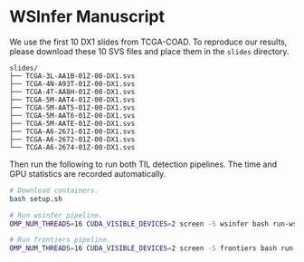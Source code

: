 # WSInfer Manuscript

We use the first 10 DX1 slides from TCGA-COAD. To reproduce our results, 
please download these 10 SVS files and place them in the `slides` directory.

```
slides/
├── TCGA-3L-AA1B-01Z-00-DX1.svs
├── TCGA-4N-A93T-01Z-00-DX1.svs
├── TCGA-4T-AA8H-01Z-00-DX1.svs
├── TCGA-5M-AAT4-01Z-00-DX1.svs
├── TCGA-5M-AAT5-01Z-00-DX1.svs
├── TCGA-5M-AAT6-01Z-00-DX1.svs
├── TCGA-5M-AATE-01Z-00-DX1.svs
├── TCGA-A6-2671-01Z-00-DX1.svs
├── TCGA-A6-2672-01Z-00-DX1.svs
└── TCGA-A6-2674-01Z-00-DX1.svs
```

Then run the following to run both TIL detection pipelines. The time and GPU
statistics are recorded automatically.

```bash
# Download containers.
bash setup.sh

# Run wsinfer pipeline.
OMP_NUM_THREADS=16 CUDA_VISIBLE_DEVICES=2 screen -S wsinfer bash run-wsinfer.sh

# Run frontiers pipeline.
OMP_NUM_THREADS=16 CUDA_VISIBLE_DEVICES=2 screen -S frontiers bash run-frontiers.sh
```
